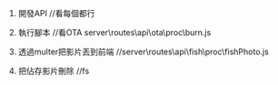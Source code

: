 1. 開發API //看每個都行
2. 執行腳本 //看OTA server\routes\api\ota\proc\burn.js

3. 透過multer把影片丟到前端 //server\routes\api\fish\proc\fishPhoto.js
4. 把佔存影片刪除 //fs
